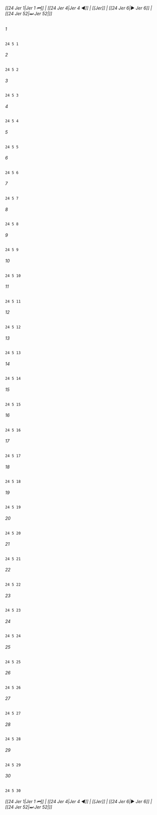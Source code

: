 
###### [[24 Jer 1|Jer 1 ⏮]] | [[24 Jer 4|Jer 4 ◀]] | [[Jer]] | [[24 Jer 6|▶ Jer 6]] | [[24 Jer 52|⏭ Jer 52|]]

###### 1
``` verse
24 5 1 
```
###### 2
``` verse
24 5 2 
```
###### 3
``` verse
24 5 3 
```
###### 4
``` verse
24 5 4 
```
###### 5
``` verse
24 5 5 
```
###### 6
``` verse
24 5 6 
```
###### 7
``` verse
24 5 7 
```
###### 8
``` verse
24 5 8 
```
###### 9
``` verse
24 5 9 
```
###### 10
``` verse
24 5 10 
```
###### 11
``` verse
24 5 11 
```
###### 12
``` verse
24 5 12 
```
###### 13
``` verse
24 5 13 
```
###### 14
``` verse
24 5 14 
```
###### 15
``` verse
24 5 15 
```
###### 16
``` verse
24 5 16 
```
###### 17
``` verse
24 5 17 
```
###### 18
``` verse
24 5 18 
```
###### 19
``` verse
24 5 19 
```
###### 20
``` verse
24 5 20 
```
###### 21
``` verse
24 5 21 
```
###### 22
``` verse
24 5 22 
```
###### 23
``` verse
24 5 23 
```
###### 24
``` verse
24 5 24 
```
###### 25
``` verse
24 5 25 
```
###### 26
``` verse
24 5 26 
```
###### 27
``` verse
24 5 27 
```
###### 28
``` verse
24 5 28 
```
###### 29
``` verse
24 5 29 
```
###### 30
``` verse
24 5 30 
```

###### [[24 Jer 1|Jer 1 ⏮]] | [[24 Jer 4|Jer 4 ◀]] | [[Jer]] | [[24 Jer 6|▶ Jer 6]] | [[24 Jer 52|⏭ Jer 52|]]

